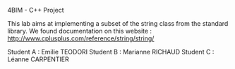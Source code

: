 4BIM - C++ Project

This lab aims at implementing a subset of the string class from the standard library. We found documentation on this website : http://www.cplusplus.com/reference/string/string/ 

Student A : Emilie TEODORI
Student B : Marianne RICHAUD
Student C : Léanne CARPENTIER 
